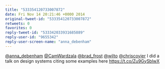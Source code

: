```yaml
---
title: "533354120733007872"
date: Fri Nov 14 20:21:46 +0000 2014
original-tweet-id: "533354120733007872"
retweets: 0
favorites: 0
reply-tweet-id: "533342033931685889"
reply-user-id: "9655342"
reply-user-screen-name: "anna_debenham"
---
```

<a href="https://twitter.com/anna_debenham">@anna_debenham</a> <a href="https://twitter.com/CamWardzala">@CamWardzala</a> <a href="https://twitter.com/brad_frost">@brad_frost</a> <a href="https://twitter.com/wilto">@wilto</a> <a href="https://twitter.com/chriscoyier">@chriscoyier</a> I did a talk on design systems citing some examples here <a href="https://t.co/Zu9GySblwX">https://t.co/Zu9GySblwX</a>
